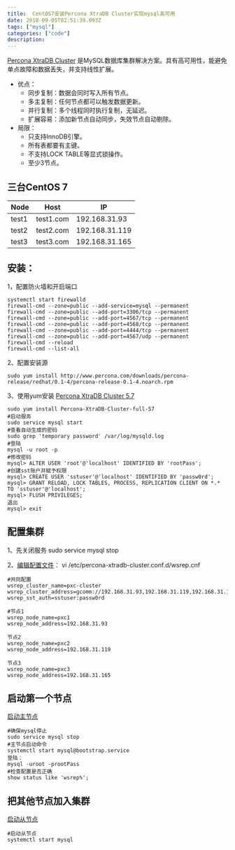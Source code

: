 ```yaml
---
title:  CentOS7安装Percona XtraDB Cluster实现mysql高可用
date: 2018-09-05T02:51:39.093Z
tags: ["mysql"]
categories: ["code"]
description:
---
```


[Percona XtraDB Cluster](https://www.percona.com/doc/percona-xtradb-cluster/5.7/index.html) 是MySQL数据库集群解决方案。具有高可用性，能避免单点故障和数据丢失，并支持线性扩展。
* 优点：
	* 同步复制：数据会同时写入所有节点。
	* 多主复制：任何节点都可以触发数据更新。
	* 并行复制：多个线程同时执行复制，无延迟。
	* 扩展容易：添加新节点自动同步，失效节点自动剔除。
* 局限：
	* 只支持InnoDB引擎。
	* 所有表都要有主键。
	* 不支持LOCK TABLE等显式锁操作。
	* 至少3节点。


## 三台CentOS 7
Node|Host|IP|
---|---|---
test1 | test1.com	|192.168.31.93
test2 | test2.com	|192.168.31.119
test3 | test3.com	|192.168.31.165

## 安装：
1，配置防火墙和开启端口
```
systemctl start firewalld
firewall-cmd --zone=public --add-service=mysql --permanent
firewall-cmd --zone=public --add-port=3306/tcp --permanent
firewall-cmd --zone=public --add-port=4567/tcp --permanent
firewall-cmd --zone=public --add-port=4568/tcp --permanent
firewall-cmd --zone=public --add-port=4444/tcp --permanent
firewall-cmd --zone=public --add-port=4567/udp --permanent
firewall-cmd --reload
firewall-cmd --list-all
```

 2、配置安装源
 ```shell
sudo yum install http://www.percona.com/downloads/percona-release/redhat/0.1-4/percona-release-0.1-4.noarch.rpm
```

 3、使用yum安装 [Percona XtraDB Cluster 5.7](https://www.percona.com/doc/percona-xtradb-cluster/5.7/install/yum.html#yum )
 ```shell
sudo yum install Percona-XtraDB-Cluster-full-57
#启动服务
sudo service mysql start
#查看自动生成的密码
sudo grep 'temporary password' /var/log/mysqld.log
#登陆
mysql -u root -p
#修改密码
mysql> ALTER USER 'root'@'localhost' IDENTIFIED BY 'rootPass';
#创建sst账户并赋予权限
mysql> CREATE USER 'sstuser'@'localhost' IDENTIFIED BY 'passw0rd';
mysql> GRANT RELOAD, LOCK TABLES, PROCESS, REPLICATION CLIENT ON *.* TO 'sstuser'@'localhost';
mysql> FLUSH PRIVILEGES;
退出
mysql> exit
 ```
 
 ## 配置集群
1、先关闭服务
sudo service mysql stop

2、[编辑配置文件](https://www.percona.com/doc/percona-xtradb-cluster/5.7/configure.html)：
vi /etc/percona-xtradb-cluster.conf.d/wsrep.cnf
```
#共同配置
wsrep_cluster_name=pxc-cluster
wsrep_cluster_address=gcomm://192.168.31.93,192.168.31.119,192.168.31.165
wsrep_sst_auth=sstuser:passw0rd

#节点1
wsrep_node_name=pxc1
wsrep_node_address=192.168.31.93

节点2
wsrep_node_name=pxc2
wsrep_node_address=192.168.31.119

节点3
wsrep_node_name=pxc3
wsrep_node_address=192.168.31.165
```

## 启动第一个节点
[启动主节点](https://www.percona.com/doc/percona-xtradb-cluster/5.7/bootstrap.html)
```
#确保mysql停止
sudo service mysql stop 
#主节点启动命令
systemctl start mysql@bootstrap.service
登陆：
mysql -uroot -prootPass
#检查配置是否正确
show status like 'wsrep%';
```

## 把其他节点加入集群
[启动从节点](https://www.percona.com/doc/percona-xtradb-cluster/5.7/add-node.html)
```
#启动从节点
systemctl start mysql
```










